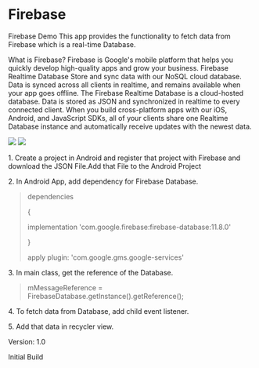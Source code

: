 # Firebase
Firebase Demo
This app provides the functionality to fetch data from Firebase which  is a real-time Database. 

What is Firebase?
Firebase is Google's mobile platform that helps you quickly develop high-quality apps and grow your business. 
Firebase Realtime Database
Store and sync data with our NoSQL cloud database. Data is synced across all clients in realtime, and remains available when your app goes offline.
The Firebase Realtime Database is a cloud-hosted database. Data is stored as JSON and synchronized in realtime to every connected client. When you build cross-platform apps with our iOS, Android, and JavaScript SDKs, all of your clients share one Realtime Database instance and automatically receive updates with the newest data.


	
<Screenshot>
<img src="https://user-images.githubusercontent.com/38749215/63515232-f6f1de80-c507-11e9-8ab4-239ac2e4ad6f.PNG">
	<img src="https://user-images.githubusercontent.com/38749215/63517907-8483fd00-c50d-11e9-9ad3-fc05be6fa1ad.PNG">
<p>
1. Create a project in Android and register that project with Firebase and download the  JSON File.Add that File to the Android Project</p>
<p>2. In Android App, add dependency for Firebase Database.</p>
<blockquote>
	<p>dependencies</p> {
	<p>implementation 'com.google.firebase:firebase-database:11.8.0'</p>
}<p>
	apply plugin: 'com.google.gms.google-services'</p>
	</blockquote>
	
<p>3. In main class, get the reference of the Database.</p>
<blockquote>
	  mMessageReference = FirebaseDatabase.getInstance().getReference();
	</blockquote>
<p>4. To fetch data from Database, add child event listener.</p>

<p>5. Add that data in recycler view.</p>


<p>
Version: 1.0</p>
Initial Build

